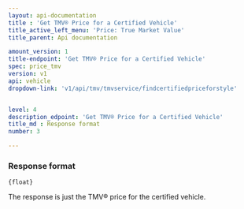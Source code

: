 ```yaml
---
layout: api-documentation
title : 'Get TMV® Price for a Certified Vehicle'
title_active_left_menu: 'Price: True Market Value'
title_parent: Api documentation

amount_version: 1
title-endpoint: 'Get TMV® Price for a Certified Vehicle'
spec: price_tmv
version: v1
api: vehicle
dropdown-link: 'v1/api/tmv/tmvservice/findcertifiedpriceforstyle'


level: 4
description_edpoint: 'Get TMV® Price for a Certified Vehicle'
title_md : Response format
number: 3

---
```


### Response format

	{float}

The response is just the TMV® price for the certified vehicle.